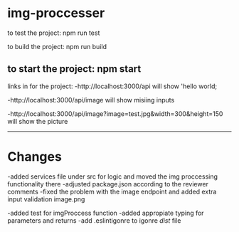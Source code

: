 
# img-proccesser
to test the project: npm run test

to build the project: npm run build

to start the project: npm start
-------------------------------------------

links in for the project:
-http://localhost:3000/api
will show 'hello world;

-http://localhost:3000/api/image
will show misiing inputs

-http://localhost:3000/api/image?image=test.jpg&width=300&height=150
will show the picture

-------------------------------------------
# Changes

-added services file under src for logic and moved the img proccessing functionality there
-adjusted package.json according to the reviewer comments
-fixed the problem with the image endpoint and added extra input validation
image.png

-added test for imgProccess function
-added appropiate typing for parameters and returns
-add .eslintigonre to igonre *dist* file